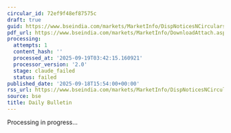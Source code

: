```yaml
---
circular_id: 72ef9f48ef87575c
draft: true
guid: https://www.bseindia.com/markets/MarketInfo/DispNoticesNCirculars.aspx?Noticeid={E601DCA8-C014-4EFA-B65E-A1A9141F262E}&noticeno=20250918-62&dt=09/18/2025&icount=62&totcount=63&flag=0
pdf_url: https://www.bseindia.com/markets/MarketInfo/DownloadAttach.aspx?id=20250918-62&attachedId=74792ad6-152e-49f2-99fb-f46580502971
processing:
  attempts: 1
  content_hash: ''
  processed_at: '2025-09-19T03:42:15.160921'
  processor_version: '2.0'
  stage: claude_failed
  status: failed
published_date: '2025-09-18T15:54:00+00:00'
rss_url: https://www.bseindia.com/markets/MarketInfo/DispNoticesNCirculars.aspx?Noticeid={E601DCA8-C014-4EFA-B65E-A1A9141F262E}&noticeno=20250918-62&dt=09/18/2025&icount=62&totcount=63&flag=0
source: bse
title: Daily Bulletin
---
```


Processing in progress...